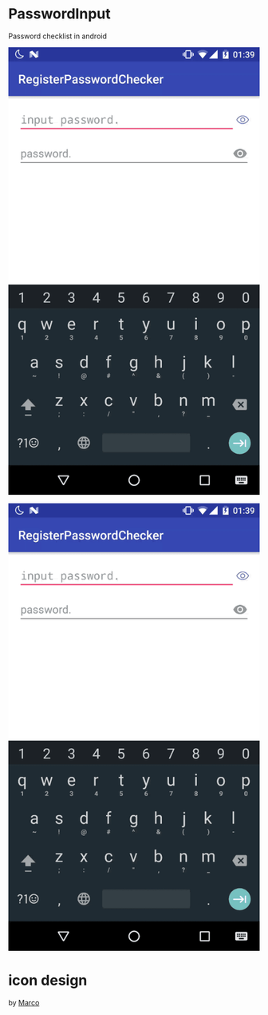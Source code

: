 # PasswordInput
Password checklist in android

![](https://raw.githubusercontent.com/yeojoy/PasswordCheck/master/art/password_demo_1.gif)

![](https://raw.githubusercontent.com/yeojoy/PasswordCheck/master/art/password_demo_2.gif)

# icon design
by [Marco](https://dribbble.com/handle_with_care)
